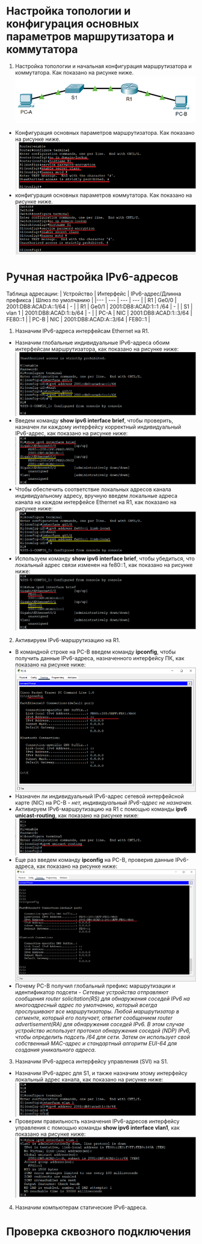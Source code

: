 # Настройка топологии и конфигурация основных параметров маршрутизатора и коммутатора
1. Настройка топологии и начальная конфигурация маршрутизатора и коммутатора. Как показано на рисунке ниже.
![](https://github.com/devops-user/otus/blob/main/homeworks/homework_08/images/topology.png)
  * Конфигурация основных параметров маршрутизатора. Как показано на рисунке ниже.
![](https://github.com/devops-user/otus/raw/main/homeworks/homework_08/images/base_cfg_router.png)
  * конфигурация основных параметров коммутатора. Как показано на рисунке ниже.
![](https://github.com/devops-user/otus/raw/main/homeworks/homework_02/images/base_cfg.png)

# Ручная настройка IPv6-адресов
Таблица адресации:
| Устройство | Интерфейс | IPv6-адрес/Длинна префикса | Шлюз по умолчанию |
|--- | --- | --- | --- |
| R1 | Ge0/0 | 2001:DB8:ACAD:A::1/64 | - |
| R1 | Ge0/1 | 2001:DB8:ACAD:1::1 /64 | - |
| S1 | vlan 1 | 2001:DB8:ACAD:1::b/64 | - |
| PC-A | NIC | 2001:DB8:ACAD:1::3/64 | FE80::1 |
| PC-B | NIC | 2001:DB8:ACAD:A::3/64 | FE80::1 |

1. Назначим IPv6-адреса интерфейсам Ethernet на R1.
  * Назначим глобальные индивидуальные IPv6-адреса обоим интерфейсам маршрутизатора, как показано на рисунке ниже:
![](https://github.com/devops-user/otus/raw/main/homeworks/homework_08/images/router_ipv6.png)
  * Введем команду **show ipv6 interface brief**, чтобы проверить, назначен ли каждому интерфейсу корректный индивидуальный IPv6-адрес, как показано на рисунке ниже:
![](https://github.com/devops-user/otus/raw/main/homeworks/homework_08/images/router_sh_br.png)
  * Чтобы обеспечить соответствие локальных адресов канала индивидуальному адресу, вручную введем локальные адреса канала на каждом интерфейсе Ethernet на R1, как показано на рисунке ниже:
![](https://github.com/devops-user/otus/raw/main/homeworks/homework_08/images/router_link_local.png)
  * Используем команду **show ipv6 interface brief**, чтобы убедиться, что локальный адрес связи изменен на fe80::1, как показано на рисунке ниже:
![](https://github.com/devops-user/otus/raw/main/homeworks/homework_08/images/router_sh_br_2.png)
2. Активируем IPv6-маршрутизацию на R1.
  * В командной строке на PC-B введем команду **ipconfig**, чтобы получить данные IPv6-адреса, назначенного интерфейсу ПК, как показано на рисунке ниже:
![](https://github.com/devops-user/otus/raw/main/homeworks/homework_08/images/PC_B_1.png)
  * Назначен ли индивидуальный IPv6-адрес сетевой интерфейсной карте (NIC) на PC-B - *нет, индивидуальный IPv6-адрес не назначен.*
  * Активируем IPv6-маршрутизацию на R1 с помощью команды **ipv6 unicast-routing**, как показано на рисунке ниже:
![](https://github.com/devops-user/otus/raw/main/homeworks/homework_08/images/router_unicast_r.png)
  * Еще раз введем команду **ipconfig** на PC-B, проверив данные IPv6-адреса, как показано на рисунке ниже:
![](https://github.com/devops-user/otus/raw/main/homeworks/homework_08/images/PC_B_2.png)
  * Почему PC-B получил глобальный префикс маршрутизации и идентификатор подсети - *Сетевые устройства отправляют сообщения router solicitation(RS) для обнаружения соседей IPv6 на многоадресный адрес по умолчанию, который всегда прослушивают все маршрутизаторы. Любой маршрутизатор в сегменте, который его получает, ответит сообщением router advertisement(RA) для обнаружения соседей IPv6. В этом случае устройство использует протокол обнаружения соседей (NDP) IPv6, чтобы определить подсеть /64 для сети. Затем он использует свой собственный MAC-адрес и стандартный алгоритм EUI-64 для создания уникального адреса.*
3. Назначим IPv6-адреса интерфейсу управления (SVI) на S1.
  * Назначим IPv6-адрес для S1, и также назначим этому интерфейсу локальный адрес канала, как показано на рисунке ниже:
![](https://github.com/devops-user/otus/raw/main/homeworks/homework_08/images/S1_ip.png)
  * Проверим правильность назначения IPv6-адресов интерфейсу управления с помощью команды **show ipv6 interface vlan1**, как показано на рисунке ниже:
![](https://github.com/devops-user/otus/raw/main/homeworks/homework_08/images/S1_sh_br_vl.png)


4. Назначим компьютерам статические IPv6-адреса.

# Проверка сквозного подключения
